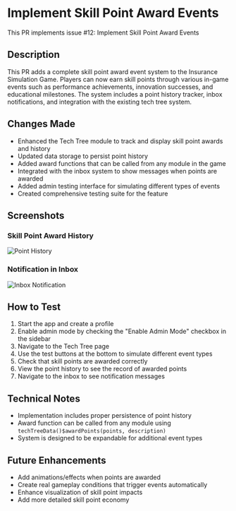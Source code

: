 # Implement Skill Point Award Events

This PR implements issue #12: Implement Skill Point Award Events

## Description
This PR adds a complete skill point award event system to the Insurance Simulation Game. Players can now earn skill points through various in-game events such as performance achievements, innovation successes, and educational milestones. The system includes a point history tracker, inbox notifications, and integration with the existing tech tree system.

## Changes Made
- Enhanced the Tech Tree module to track and display skill point awards and history
- Updated data storage to persist point history
- Added award functions that can be called from any module in the game
- Integrated with the inbox system to show messages when points are awarded
- Added admin testing interface for simulating different types of events
- Created comprehensive testing suite for the feature

## Screenshots

### Skill Point Award History
![Point History](verification/point_history_after_event.png)

### Notification in Inbox
![Inbox Notification](verification/inbox_with_event_message.png)

## How to Test
1. Start the app and create a profile
2. Enable admin mode by checking the "Enable Admin Mode" checkbox in the sidebar
3. Navigate to the Tech Tree page
4. Use the test buttons at the bottom to simulate different event types
5. Check that skill points are awarded correctly
6. View the point history to see the record of awarded points
7. Navigate to the inbox to see notification messages

## Technical Notes
- Implementation includes proper persistence of point history
- Award function can be called from any module using `techTreeData()$awardPoints(points, description)`
- System is designed to be expandable for additional event types

## Future Enhancements
- Add animations/effects when points are awarded
- Create real gameplay conditions that trigger events automatically
- Enhance visualization of skill point impacts
- Add more detailed skill point economy 